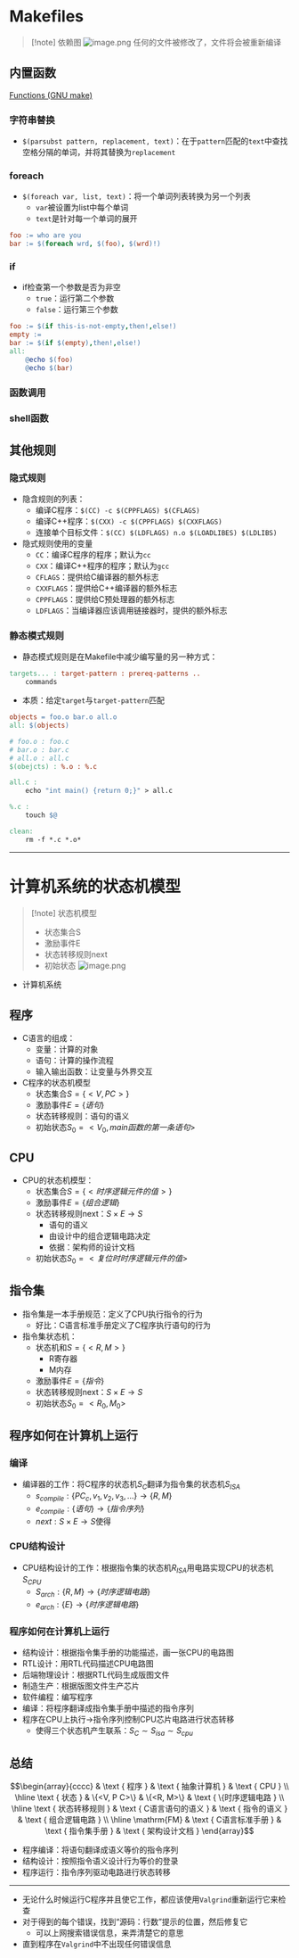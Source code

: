 # Makefiles
> [!note] 依赖图
> ![image.png](https://jiunian-pic-1310185536.cos.ap-nanjing.myqcloud.com/picgo%2F20230722083150.png)
> 任何的文件被修改了，文件将会被重新编译
## 内置函数
[Functions (GNU make)](https://www.gnu.org/software/make/manual/html_node/Functions.html)
### 字符串替换
- `$(parsubst pattern, replacement, text)`：在于`pattern`匹配的`text`中查找空格分隔的单词，并将其替换为`replacement`

### foreach
- `$(foreach var, list, text)`：将一个单词列表转换为另一个列表
	- `var`被设置为list中每个单词
	- `text`是针对每一个单词的展开
```makefile
foo := who are you
bar := $(foreach wrd, $(foo), $(wrd)!)
```

### if
- if检查第一个参数是否为非空
	- `true`：运行第二个参数
	- `false`：运行第三个参数
 ```makefile
 foo := $(if this-is-not-empty,then!,else!) 
 empty := 
 bar := $(if $(empty),then!,else!) 
 all: 
	 @echo $(foo) 
	 @echo $(bar)
```

### 函数调用
### shell函数
## 其他规则
### 隐式规则
- 隐含规则的列表：
	- 编译C程序：`$(CC) -c $(CPPFLAGS) $(CFLAGS)`
	- 编译C++程序：`$(CXX) -c $(CPPFLAGS) $(CXXFLAGS)`
	- 连接单个目标文件：`$(CC) $(LDFLAGS) n.o $(LOADLIBES) $(LDLIBS)`
- 隐式规则使用的变量
	- `CC`：编译C程序的程序；默认为`cc`
	- `CXX`：编译C++程序的程序；默认为`gcc`
	- `CFLAGS`：提供给C编译器的额外标志
	- `CXXFLAGS`：提供给C++编译器的额外标志
	- `CPPFLAGS`：提供给C预处理器的额外标志
	- `LDFLAGS`：当编译器应该调用链接器时，提供的额外标志

### 静态模式规则
- 静态模式规则是在Makefile中减少编写量的另一种方式：
```makefile
targets... : target-pattern : prereq-patterns ..
	commands
```
- 本质：给定`target`与`target-pattern`匹配
```makefile
objects = foo.o bar.o all.o
all: $(objects)

# foo.o : foo.c
# bar.o : bar.c
# all.o : all.c
$(obejcts) : %.o : %.c

all.c :
	echo "int main() {return 0;}" > all.c

%.c :
	touch $@

clean:
	rm -f *.c *.o*
```
---

# 计算机系统的状态机模型
> [!note] 状态机模型
> - 状态集合S
> - 激励事件E
> - 状态转移规则next
> - 初始状态
> ![image.png](https://jiunian-pic-1310185536.cos.ap-nanjing.myqcloud.com/picgo%2F20230722150200.png)
- 计算机系统
## 程序
- C语言的组成：
	- 变量：计算的对象
	- 语句：计算的操作流程
	- 输入输出函数：让变量与外界交互
- C程序的状态机模型
	- 状态集合$S=\{<V, PC>\}$
	- 激励事件$E=\{语句\}$
	- 状态转移规则：语句的语义
	- 初始状态$S_0=<V_0, main函数的第一条语句>$
## CPU
- CPU的状态机模型：
	- 状态集合$S=\{<时序逻辑元件的值>\}$
	- 激励事件$E=\{组合逻辑\}$
	- 状态转移规则next：$S\times E \rightarrow S$
		- 语句的语义
		- 由设计中的组合逻辑电路决定
		- 依据：架构师的设计文档
	- 初始状态$S_0=<复位时时序逻辑元件的值>$
## 指令集
- 指令集是一本手册规范：定义了CPU执行指令的行为
	- 好比：C语言标准手册定义了C程序执行语句的行为
- 指令集状态机：
	- 状态机和$S=\{<R,M>\}$
		- R寄存器
		- M内存
	- 激励事件$E=\{指令\}$
	- 状态转移规则next：$S\times E \rightarrow S$
	- 初始状态$S_0=<R_0, M_0>$
## 程序如何在计算机上运行
### 编译
- 编译器的工作：将C程序的状态机$S_C$翻译为指令集的状态机$S_{ISA}$
	- $s_{compile}: \left\{ PC_{c},v_{1},v_{2},v_{3}, \ldots \right\} \rightarrow \left\{ R,M \right\}$
	- $e_{compile}: \{语句\} \rightarrow \{指令序列\}$
	- $next:S\times E \rightarrow S$使得

### CPU结构设计
- CPU结构设计的工作：根据指令集的状态机$R_{ISA}$用电路实现CPU的状态机$S_{CPU}$
	- $S_{arch}:\{R,M\}\rightarrow \{时序逻辑电路\}$
	- $e_{arch}:\{E\}\rightarrow \{时序逻辑电路\}$

### 程序如何在计算机上运行
- 结构设计：根据指令集手册的功能描述，画一张CPU的电路图
- RTL设计：用RTL代码描述CPU电路图
- 后端物理设计：根据RTL代码生成版图文件
- 制造生产：根据版图文件生产芯片
- 软件编程：编写程序
- 编译：将程序翻译成指令集手册中描述的指令序列
- 程序在CPU上执行->指令序列控制CPU芯片电路进行状态转移
	- 使得三个状态机产生联系：$S_C\sim S_{isa}\sim S_{cpu}$

## 总结
$$\begin{array}{cccc} 
& \text { 程序 } & \text { 抽象计算机 } & \text { CPU } \\
\hline \text { 状态 } & \{<V, P C>\} & \{<R, M>\} & \text { \{时序逻辑电路 } \\
\hline \text { 状态转移规则 } & \text { C语言语句的语义 } & \text { 指令的语义 } & \text { 组合逻辑电路 } \\
\hline \mathrm{FM} & \text { C语言标准手册 } & \text { 指令集手册 } & \text { 架构设计文档 }
\end{array}$$
- 程序编译：将语句翻译成语义等价的指令序列
- 结构设计：按照指令语义设计行为等价的登录
- 程序运行：指令序列驱动电路进行状态转移

---
- 无论什么时候运行C程序并且使它工作，都应该使用`Valgrind`重新运行它来检查
- 对于得到的每个错误，找到“源码：行数”提示的位置，然后修复它
	- 可以上网搜索错误信息，来弄清楚它的意思
- 直到程序在`Valgrind`中不出现任何错误信息